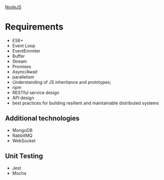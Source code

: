[NodeJS](NodeJS.md)
# Requirements
- ES6+
- Event Loop
- EventEmmiter
- Buffer
- Stream
- Promises
- Async/Await
- parallelism
- Understanding of JS inheritance and prototypes;
- npm
- RESTful service design
- API design
- best practices for building resilient and maintainable distributed systems

## Additional technologies
- MongoDB
- RabbitMQ
- WebSocket

## Unit Testing
- Jest
- Mocha
